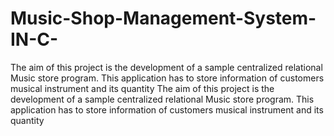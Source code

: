 # Music-Shop-Management-System-IN-C-
The aim of this project is the development of a sample centralized relational Music store program. This application has to store information of customers musical 
instrument and its quantity The aim of this project is the development of a sample centralized relational Music store program. This application has to store information of customers musical instrument and its quantity
